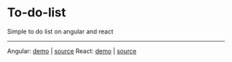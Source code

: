 # To-do-list
Simple to do list on angular and react

***


Angular: [demo](http://portfel.16mb.com/test3/angular/index.html) | [source](https://github.com/olshansky/To-do-list/tree/master/angular)
React: [demo](http://portfel.16mb.com/test3/react/index.html) | [source](https://github.com/olshansky/To-do-list/tree/master/react)
